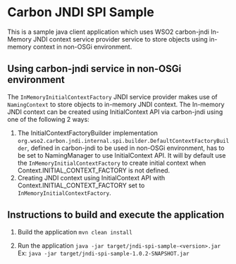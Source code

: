 # Carbon JNDI SPI Sample

This is a sample java client application which uses WSO2 carbon-jndi In-Memory JNDI context service provider service to store objects using in-memory context in non-OSGi environment.

## Using carbon-jndi service in non-OSGi environment

The `InMemoryInitialContextFactory` JNDI service provider makes use of `NamingContext` to store objects to in-memory JNDI context.
The In-memory JNDI context can be created using InitialContext API via carbon-jndi using one of the following 2 ways:

1. The InitialContextFactoryBuilder implementation `org.wso2.carbon.jndi.internal.spi.builder.DefaultContextFactoryBuilder`, defined in carbon-jndi to be used in non-OSGi environment, has to be set to NamingManager to use InitialContext API. It will by default use the `InMemoryInitialContextFactory` to create initial context when Context.INITIAL_CONTEXT_FACTORY is not defined.
2. Creating JNDI context using InitialContext API with Context.INITIAL_CONTEXT_FACTORY set to `InMemoryInitialContextFactory`. 

## Instructions to build and execute the application
1. Build the application
    `mvn clean install`
    
2. Run the application
    `java -jar target/jndi-spi-sample-<version>.jar`
   Ex: `java -jar target/jndi-spi-sample-1.0.2-SNAPSHOT.jar`
